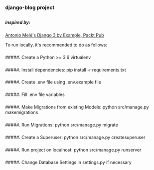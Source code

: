 ### django-blog project 
##

##### inspired by: 
[Antonio Melé's Django 3 by Example, Packt Pub 
](https://www.packtpub.com/eu/web-development/django-3-by-example-third-edition)

To run locally, it's recommended to do as follows:

###
#####. Create a Python >= 3.6 virtualenv

###
#####. Install dependencies:
    pip install -r requirements.txt

###
#####. Create .env file using .env.example file

###
#####. Fill .env file variables

###
#####. Make Migrations from existing Models:
    python src/manage.py makemigrations
        
###
#####. Run Migrations:
    python src/manage.py migrate
    
###
#####. Create a Superuser:
    python src/manage.py createsuperuser
    
###
#####. Run project on localhost:
    python src/manage.py runserver
    
###
#####. Change Database Settings in settings.py if necessary